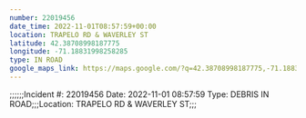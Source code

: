 ```yaml
---
number: 22019456
date_time: 2022-11-01T08:57:59+00:00
location: TRAPELO RD & WAVERLEY ST
latitude: 42.38708998187775
longitude: -71.18831998258285
type: IN ROAD
google_maps_link: https://maps.google.com/?q=42.38708998187775,-71.18831998258285
---
```


;;;;;;Incident #: 22019456  Date: 2022-11-01 08:57:59   Type: DEBRIS IN ROAD;;;Location: TRAPELO RD & WAVERLEY ST;;;
